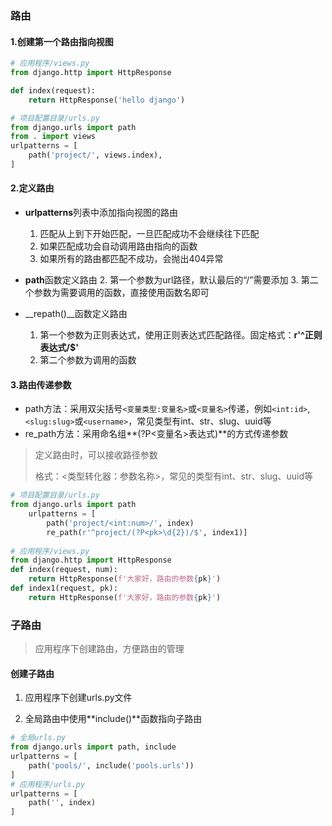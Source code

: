 ### 路由

#### 1.创建第一个路由指向视图

```python
# 应用程序/views.py
from django.http import HttpResponse

def index(request):
    return HttpResponse('hello django')

# 项目配置目录/urls.py
from django.urls import path
from . import views
urlpatterns = [
    path('project/', views.index),
]
```

#### 2.定义路由

- **urlpatterns**列表中添加指向视图的路由
  1. 匹配从上到下开始匹配，一旦匹配成功不会继续往下匹配
  2. 如果匹配成功会自动调用路由指向的函数
  3. 如果所有的路由都匹配不成功，会抛出404异常
- **path**函数定义路由
  2. 第一个参数为url路径，默认最后的“/”需要添加
  3. 第二个参数为需要调用的函数，直接使用函数名即可

- __repath()__函数定义路由
  1. 第一个参数为正则表达式，使用正则表达式匹配路径。固定格式：__r'^正则表达式/$'__
  2. 第二个参数为调用的函数

#### 3.路由传递参数

- path方法：采用双尖括号`<变量类型:变量名>`或`<变量名>`传递，例如`<int:id>`, `<slug:slug>`或`<username>`，常见类型有int、str、slug、uuid等
- re_path方法：采用命名组**(?P<变量名>表达式)**的方式传递参数

> 定义路由时，可以接收路径参数
>
> 格式：<类型转化器：参数名称>，常见的类型有int、str、slug、uuid等

```python
# 项目配置目录/urls.py
from django.urls import path
	urlpatterns = [
        path('project/<int:num>/', index)
        re_path(r'^project/(?P<pk>\d{2})/$', index1)]
    
# 应用程序/views.py
from django.http import HttpResponse
def index(request, num):
    return HttpResponse(f'大家好，路由的参数{pk}')
def index1(request, pk):
    return HttpResponse(f'大家好，路由的参数{pk}')
```

### 子路由

> 应用程序下创建路由，方便路由的管理

#### 创建子路由

1. 应用程序下创建urls.py文件

2. 全局路由中使用**include()**函数指向子路由

```python
# 全局urls.py
from django.urls import path, include
urlpatterns = [
    path('pools/', include('pools.urls'))
]
# 应用程序/urls.py
urlpatterns = [
    path('', index)
]
```

